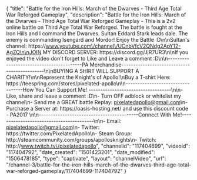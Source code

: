{
    "title": "Battle for the Iron Hills: March of the Dwarves - Third Age Total War Reforged Gameplay",
    "description": "Battle for the Iron Hills: March of the Dwarves - Third Age Total War Reforged Gameplay - This is a 2v2 online battle on Third Age Total War Reforged. The battle is fought at the Iron Hills and I command the Dwarves. Sultan Eddard Stark leads dale. The enemy is commanding Isengard and Mordor! Enjoy the Battle :D\n\nSultan's channel: https:\/\/www.youtube.com\/channel\/UCnbVfcV2QNdg2ApY12-AgZQ\n\nJOIN MY DISCORD SERVER: https:\/\/discord.gg\/JjR7UR3\n\nIf you enjoyed the video don't forget to Like and Leave a comment :D\n\n-----------------------------------------PA Merchandise---------------------------------------------\n\nBUYING A SHIRT WILL SUPPORT A CHARITY!\n\nRepresent the Knight's of Apollo!\nBuy a T-shirt Here: https:\/\/teespring.com\/stores\/pixelated-apollo\n\n----------------------------------How You Can Support Me! -----------------------------------\n\n- Like, share and leave a comment :D\n- Turn OFF adblock or whitelist my channel\n- Send me a GREAT battle Replay: pixelatedapollo@gmail.com\n- Purchase a Server at: https:\/\/oasis-hosting.net\/ and use this discount code - PA2017 \n\n------------------------------------------Connect With Me!-----------------------------------------\n\n- Email: pixelatedapollo@gmail.com\n- Twitter: https:\/\/twitter.com\/PixelatedApollo\n- Steam Group:  http:\/\/steamcommunity.com\/groups\/apollosknights\n- Twitch: http:\/\/www.twitch.tv\/pixelatedapollo",
    "channelid": "117404699",
    "videoid": "117404792",
    "date_created": "1501423201",
    "date_modified": "1506478185",
    "type": "captivate",
    "layout": "channelVideo",
    "url": "\/channel-3\/battle-for-the-iron-hills-march-of-the-dwarves-third-age-total-war-reforged-gameplay\/117404699-117404792"
}